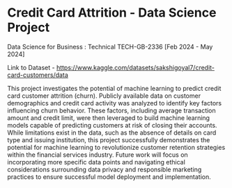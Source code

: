 # Credit Card Attrition - Data Science Project
Data Science for Business : Technical TECH-GB-2336 [Feb 2024 - May 2024]

Link to Dataset - https://www.kaggle.com/datasets/sakshigoyal7/credit-card-customers/data

This project investigates the potential of machine learning to predict credit card customer attrition (churn). Publicly available data on customer demographics and credit card activity was analyzed to identify key factors influencing churn behavior. These factors, including average transaction amount and credit limit, were then leveraged to build machine learning models capable of predicting customers at risk of closing their accounts. While limitations exist in the data, such as the absence of details on card type and issuing institution, this project successfully demonstrates the potential for machine learning to revolutionize customer retention strategies within the financial services industry. Future work will focus on incorporating more specific data points and navigating ethical considerations surrounding data privacy and responsible marketing practices to ensure successful model deployment and implementation.
